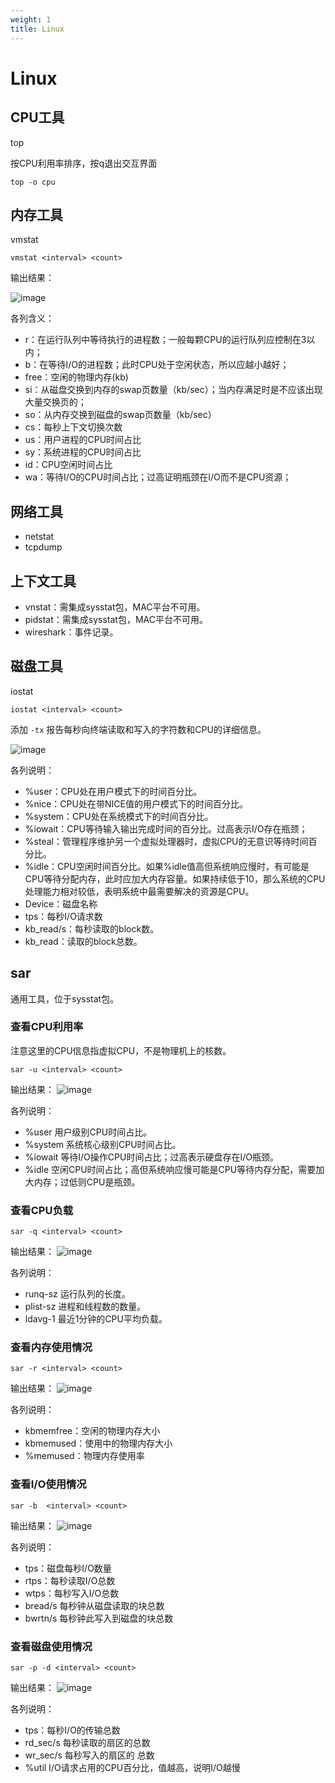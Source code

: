```yaml
---
weight: 1
title: Linux
---
```


# Linux

## CPU工具

top 

按CPU利用率排序，按q退出交互界面

```shell
top -o cpu
```

## 内存工具

vmstat

```shell
vmstat <interval> <count>
```

输出结果：

![image](/images/devops/linux1.png)

各列含义：
- r：在运行队列中等待执行的进程数；一般每颗CPU的运行队列应控制在3以内；
- b：在等待I/O的进程数；此时CPU处于空闲状态，所以应越小越好；
- free：空闲的物理内存(kb)
- si：从磁盘交换到内存的swap页数量（kb/sec）；当内存满足时是不应该出现大量交换页的；
- so：从内存交换到磁盘的swap页数量（kb/sec）
- cs：每秒上下文切换次数
- us：用户进程的CPU时间占比
- sy：系统进程的CPU时间占比
- id：CPU空闲时间占比
- wa：等待I/O的CPU时间占比；过高证明瓶颈在I/O而不是CPU资源；

## 网络工具

- netstat
- tcpdump

## 上下文工具

- vnstat：需集成sysstat包，MAC平台不可用。
- pidstat：需集成sysstat包，MAC平台不可用。
- wireshark：事件记录。

## 磁盘工具

iostat

```shell
iostat <interval> <count>
```

添加 `-tx` 报告每秒向终端读取和写入的字符数和CPU的详细信息。

![image](/images/devops/linux2.png)

各列说明：
- %user：CPU处在用户模式下的时间百分比。
- %nice：CPU处在带NICE值的用户模式下的时间百分比。
- %system：CPU处在系统模式下的时间百分比。
- %iowait：CPU等待输入输出完成时间的百分比。过高表示I/O存在瓶颈；
- %steal：管理程序维护另一个虚拟处理器时，虚拟CPU的无意识等待时间百分比。
- %idle：CPU空闲时间百分比。如果%idle值高但系统响应慢时，有可能是CPU等待分配内存，此时应加大内存容量。如果持续低于10，那么系统的CPU处理能力相对较低，表明系统中最需要解决的资源是CPU。
- Device：磁盘名称
- tps：每秒I/O请求数
- kb_read/s：每秒读取的block数。
- kb_read：读取的block总数。

## sar

通用工具，位于sysstat包。

### 查看CPU利用率

注意这里的CPU信息指虚拟CPU，不是物理机上的核数。

```shell
sar -u <interval> <count>
```

输出结果：
![image](/images/devops/linux3.png)

各列说明：
- %user 用户级别CPU时间占比。
- %system 系统核心级别CPU时间占比。
- %iowait 等待I/O操作CPU时间占比；过高表示硬盘存在I/O瓶颈。
- %idle 空闲CPU时间占比；高但系统响应慢可能是CPU等待内存分配，需要加大内存；过低则CPU是瓶颈。

### 查看CPU负载

```shell
sar -q <interval> <count>
```

输出结果：
![image](/images/devops/linux4.png)

各列说明：
- runq-sz 运行队列的长度。
- plist-sz 进程和线程数的数量。
- ldavg-1 最近1分钟的CPU平均负载。

### 查看内存使用情况

```shell
sar -r <interval> <count>
```

输出结果：
![image](/images/devops/linux5.png)

各列说明：
- kbmemfree：空闲的物理内存大小
- kbmemused：使用中的物理内存大小
- %memused：物理内存使用率

### 查看I/O使用情况

```shell
sar -b  <interval> <count>
```

输出结果：
![image](/images/devops/linux6.png)

各列说明：
- tps：磁盘每秒I/O数量
- rtps：每秒读取I/O总数
- wtps：每秒写入I/O总数
- bread/s 每秒钟从磁盘读取的块总数
- bwrtn/s 每秒钟此写入到磁盘的块总数

### 查看磁盘使用情况

```shell
sar -p -d <interval> <count>
```

输出结果：
![image](/images/devops/linux7.png)

各列说明：
- tps：每秒I/O的传输总数
- rd_sec/s 每秒读取的扇区的总数
- wr_sec/s 每秒写入的扇区的 总数
- %util I/O请求占用的CPU百分比，值越高，说明I/O越慢